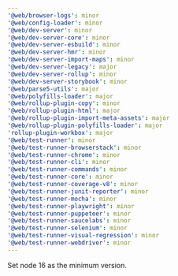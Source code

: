 ```yaml
---
'@web/browser-logs': minor
'@web/config-loader': minor
'@web/dev-server': minor
'@web/dev-server-core': minor
'@web/dev-server-esbuild': minor
'@web/dev-server-hmr': minor
'@web/dev-server-import-maps': minor
'@web/dev-server-legacy': major
'@web/dev-server-rollup': minor
'@web/dev-server-storybook': minor
'@web/parse5-utils': major
'@web/polyfills-loader': major
'@web/rollup-plugin-copy': minor
'@web/rollup-plugin-html': major
'@web/rollup-plugin-import-meta-assets': major
'@web/rollup-plugin-polyfills-loader': major
'rollup-plugin-workbox': major
'@web/test-runner': minor
'@web/test-runner-browserstack': minor
'@web/test-runner-chrome': minor
'@web/test-runner-cli': minor
'@web/test-runner-commands': minor
'@web/test-runner-core': minor
'@web/test-runner-coverage-v8': minor
'@web/test-runner-junit-reporter': minor
'@web/test-runner-mocha': minor
'@web/test-runner-playwright': minor
'@web/test-runner-puppeteer': minor
'@web/test-runner-saucelabs': minor
'@web/test-runner-selenium': minor
'@web/test-runner-visual-regression': minor
'@web/test-runner-webdriver': minor
---
```


Set node 16 as the minimum version.
